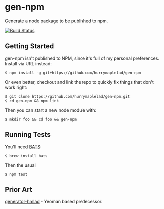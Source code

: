 gen-npm
==============

Generate a node package to be published to npm.

[![Build Status](http://img.shields.io/travis/hurrymaplelad/gen-npm/master.svg?style=flat-square)](https://travis-ci.org/hurrymaplelad/gen-npm)

Getting Started
---------------
gen-npm isn't published to NPM, since it's full of my personal preferences.  Install via URL instead:

```
$ npm install -g git+https://github.com/hurrymaplelad/gen-npm
```

Or even better, checkout and link the repo to quickly fix things that don't work right:
```
$ git clone https://github.com/hurrymaplelad/gen-npm.git
$ cd gen-npm && npm link
```

Then you can start a new node module with:
```
$ mkdir foo && cd foo && gen-npm
```

Running Tests
-------------
You'll need [BATS](https://github.com/sstephenson/bats):
```
$ brew install bats
```
Then the usual
```
$ npm test
```


Prior Art
----------
[generator-hmlad](https://github.com/hurrymaplelad/generator-hmlad) - Yeoman based predecessor.
